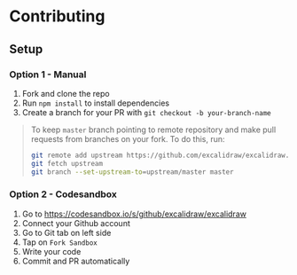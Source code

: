 # Contributing


## Setup

### Option 1 - Manual

1. Fork and clone the repo
1. Run `npm install` to install dependencies
1. Create a branch for your PR with `git checkout -b your-branch-name`

> To keep `master` branch pointing to remote repository and make
> pull requests from branches on your fork. To do this, run:
>
> ```sh
> git remote add upstream https://github.com/excalidraw/excalidraw.git
> git fetch upstream
> git branch --set-upstream-to=upstream/master master
> ```
>

### Option 2 - Codesandbox

1. Go to https://codesandbox.io/s/github/excalidraw/excalidraw
1. Connect your Github account
1. Go to Git tab on left side
1. Tap on `Fork Sandbox`
1. Write your code
1. Commit and PR automatically

